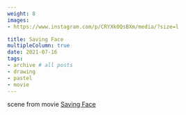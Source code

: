 ```yaml
---
weight: 8
images:
- https://www.instagram.com/p/CRYXk0QsBXm/media/?size=l

title: Saving Face
multipleColumn: true
date: 2021-07-16
tags:
- archive # all posts
- drawing
- pastel
- movie
---
```


scene from movie [Saving Face](https://www.imdb.com/title/tt0384504/)